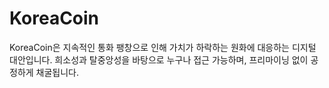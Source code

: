 # KoreaCoin
KoreaCoin은 지속적인 통화 팽창으로 인해 가치가 하락하는 원화에 대응하는 디지털 대안입니다. 희소성과 탈중앙성을 바탕으로 누구나 접근 가능하며, 프리마이닝 없이 공정하게 채굴됩니다.
